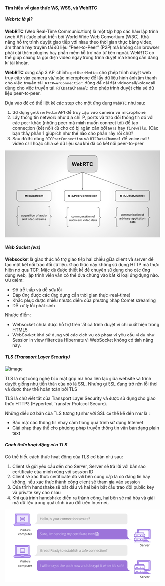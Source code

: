 #### Tìm hiểu về giao thức WS, WSS, và WebRTC

##### Webrtc là gì?

**WebRTC** (Web Real-Time Communication) là một tập hợp các hàm lập trình (web API) được phát triển bởi World Wide Web Consortium (W3C). Khả năng hỗ trợ trình duyệt giao tiếp với nhau theo thời gian thực bằng video, âm thanh hay truyền tải dữ liệu “Peer-to-Peer” (P2P) mà không cần browser phải cài thêm plugins hay phần mềm hỗ trợ nào từ bên ngoài. WebRTC có thể giúp chúng ta gọi điện video ngay trong trình duyệt mà không cần đăng kí tài khoản.

**WebRTC** cung cấp 3 API chính:
`getUserMedia`: cho phép trình duyệt web truy cập vào camera và/hoặc microphone để lấy dữ liệu hình ảnh âm thanh cho việc truyền tải.
`RTCPeerConnection`: dùng để cài đặt videocall/voicecall dùng cho việc truyền tải.
`RTCDataChannel`: cho phép trình duyệt chia sẻ dữ liệu peer-to-peer.

Dựa vào đó có thể liệt kê các step cho một ứng dụng `WebRTC` như sau:

1.  Sử dụng `getUserMedia` API để truy cập vào camera và microphone
2.  Lấy thông tin network như địa chỉ IP, ports và trao đổi thông tin đó với các peer khác (những peer mà mình muốn connect tới) để tạo connection (kết nối) dù cho có bị ngăn cản bởi `NATs` hay `firewalls`. (Các bạn thấy phần 1 giúp ích như thế nào cho phần này rồi chứ?
3.  Sau đó thì dùng `RTCPeerConnection` và `RTCDataChannel` để voice call/ video call hoặc chia sẻ dữ liệu sau khi đã có kết nối peer-to-peer

![image](images/webRTC.jpg)

##### Web Socket (ws)
**Websocket** là giao thức hỗ trợ giao tiếp hai chiều giữa client và server để tạo một kết nối trao đổi dữ liệu. Giao thức này không sử dụng HTTP mà thực hiện nó qua TCP. Mặc dù được thiết kế để chuyên sử dụng cho các ứng dụng web, lập trình viên vẫn có thể đưa chúng vào bất kì loại ứng dụng nào.
Ưu điểm:
- Độ trễ thấp và dễ sửa lỗi
- Đáp ứng được các ứng dụng cần thời gian thực (real-time)
- Khắc phục được nhiều nhược điểm của phương pháp Comet streaming
- Dễ xử lý lỗi phát sinh

Nhược điểm:
- Websocket chưa được hỗ trợ trên tất cả trình duyệt vì chỉ xuất hiện trong HTML5 
- WebSocket khó sử dụng với các dịch vụ có phạm vi yêu cầu ví dụ như Session in view filter của HIbernate vì WebSocket không có tính năng này.

##### TLS (Transport Layer Security)

![image](images/tls-sll-logo.jpg)

TLS là một công nghệ bảo mật gúp mã hóa liên lạc giữa website và trình duyệt giống như tiền thân của nó là SSL. Nhưng gì SSL đang trở nên lỗi thời và được thay thế hoàn toàn bởi TLS

TLS là chữ viết tắt của Transport Layer Security và được sử dụng cho giao thức HTTPS (Hypertext Transfer Protocol Secure).

Những điều cơ bản của TLS tương tự như với SSL có thể kể đến như là :
- Bảo mật các thông tin nhạy cảm trong quá trình sử dụng Internet
- Giải pháp thay thế cho phương pháp truyền thông tin văn bản dạng plain text

##### Cách thức hoạt động của TLS
Có thể hiểu cách thức hoạt động của TLS cơ bản như sau:
1. Client sẽ gửi yêu cầu đến cho Server, Server sẽ trả lời với bản sao certificate của mình cùng với session ID 
2. Client sẽ xác thực certificate đó với bên cung cấp là có đáng tin hay không, nếu xác thực thành công client sẽ tham gia vào session
3. Qúa trình handshake sẽ bắt đầu và hai bên bắt đầu trao đổi public key và private key cho nhau
4. Khi quá trình handshake diễn ra thành công, hai bên sẽ mã hóa và giải mã dữ liệu trong quá trình trao đổi trên Internet.

![image](images/tls.png)
